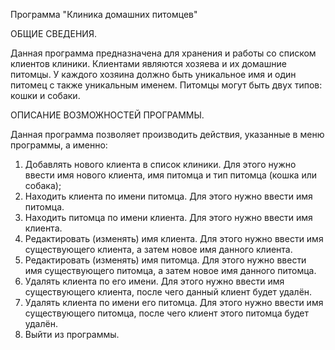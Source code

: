 Программа "Клиника домашних питомцев"

ОБЩИЕ СВЕДЕНИЯ.

  Данная программа предназначена для хранения и работы со списком клиентов клиники. Клиентами являются хозяева и их домашние питомцы. У каждого хозяина должно быть уникальное имя и один питомец с также уникальным именем. Питомцы могут быть двух типов: кошки и собаки.

ОПИСАНИЕ ВОЗМОЖНОСТЕЙ ПРОГРАММЫ.

  Данная программа позволяет производить действия, указанные в меню программы, а именно:
  1. Добавлять нового клиента в список клиники. Для этого нужно ввести имя нового клиента, имя питомца и тип питомца (кошка или            собака);
  2. Находить клиента по имени питомца. Для этого нужно ввести имя питомца.
  3. Находить питомца по имени клиента. Для этого нужно ввести имя клиента.
  4. Редактировать (изменять) имя клиента. Для этого нужно ввести имя существующего клиента, а затем новое имя данного клиента.
  5. Редактировать (изменять) имя питомца. Для этого нужно ввести имя существующего питомца, а затем новое имя данного питомца.
  6. Удалять клиента по его имени. Для этого нужно ввести имя существующего клиента, после чего данный клиент будет удалён.
  7. Удалять клиента по имени его питомца. Для этого нужно ввести имя существующего питомца, после чего клиент этого питомца будет         удалён.
  8. Выйти из программы.
